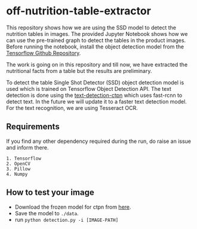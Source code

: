 # off-nutrition-table-extractor

This repository shows how we are using the SSD model to detect the nutrition tables in images. The provided Jupyter Notebook shows how we can use the pre-trained graph to detect the tables in the product images.
Before running the notebook, install the object detection model from the [Tensorflow Github Repository](https://github.com/tensorflow/models).

The work is going on in this repository and till now, we have extracted the nutritional facts from a table but the results are preliminary.

To detect the table Single Shot Detector (SSD) object detection model is used which is trained on Tensorflow Object Detection API. The text detection is done using the [text-detection-ctpn](https://github.com/eragonruan/text-detection-ctpn) which uses fast-rcnn to detect text. In the future we will update it to a faster text detection model. For the text recognition, we are using Tesseract OCR.

## Requirements
If you find any other dependency required during the run, do raise an issue and inform there. 
```
1. Tensorflow
2. OpenCV
3. Pillow
4. Numpy
```
## How to test your image
- Download the frozen model for ctpn from [here](https://github.com/eragonruan/text-detection-ctpn/releases/download/untagged-48d74c6337a71b6b5f87/ctpn.pb).
- Save the model to `./data`.
- run `python detection.py -i [IMAGE-PATH]`
